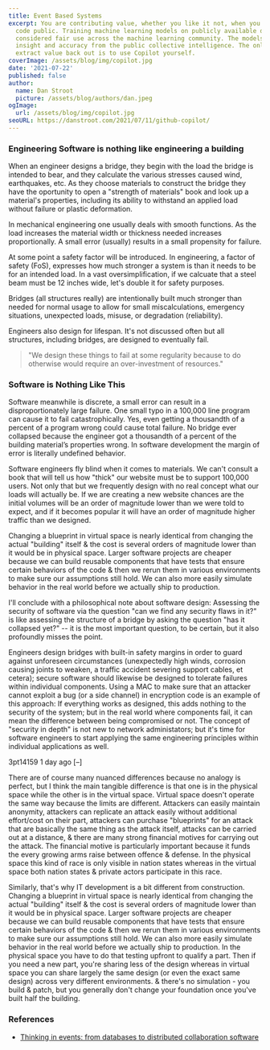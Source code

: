 ```yaml
---
title: Event Based Systems
excerpt: You are contributing value, whether you like it not, when you make your
  code public. Training machine learning models on publicly available data is
  considered fair use across the machine learning community. The models gain
  insight and accuracy from the public collective intelligence. The only way to
  extract value back out is to use Copilot yourself.
coverImage: /assets/blog/img/copilot.jpg
date: '2021-07-22'
published: false
author:
  name: Dan Stroot
  picture: /assets/blog/authors/dan.jpeg
ogImage:
  url: /assets/blog/img/copilot.jpg
seoURL: https://danstroot.com/2021/07/11/github-copilot/
---
```


### Engineering Software is nothing like engineering a building

When an engineer designs a bridge, they begin with the load the bridge is intended to bear, and they calculate the various stresses caused wind, earthquakes, etc. As they choose materials to construct the bridge they have the oportunity to open a "strength of materials" book and look up a material's properties, including its ability to withstand an applied load without failure or plastic deformation.

In mechanical engineering one usually deals with smooth functions. As the load increases the material width or thickness needed increases proportionally. A small error (usually) results in a small propensity for failure.

At some point a safety factor will be introduced. In engineering, a factor of safety (FoS), expresses how much stronger a system is than it needs to be for an intended load. In a vast oversimplification, if we calcuate that a steel beam must be 12 inches wide, let's double it for safety purposes.

Bridges (all structures really) are intentionally built much stronger than needed for normal usage to allow for small miscalculations, emergency situations, unexpected loads, misuse, or degradation (reliability).

Engineers also design for lifespan. It's not discussed often but all structures, including bridges, are designed to eventually fail.

> "We design these things to fail at some regularity because to do otherwise would require an over-investment of resources."

### Software is Nothing Like This

Software meanwhile is discrete, a small error can result in a disproportionately large failure. One small typo in a 100,000 line program can cause it to fail catastrophically. Yes, even getting a thousandth of a percent of a program wrong could cause total failure. No bridge ever collapsed because the engineer got a thousandth of a percent of the building material’s properties wrong. In software development the margin of error is literally undefined behavior.

Software engineers fly blind when it comes to materials. We can't consult a book that will tell us how "thick" our website must be to support 100,000 users. Not only that but we frequently design with no real concept what our loads will actually be. If we are creating a new website chances are the initial volumes will be an order of magnitude lower than we were told to expect, and if it becomes popular it will have an order of magnitude higher traffic than we designed.

Changing a blueprint in virtual space is nearly identical from changing the actual "building" itself & the cost is several orders of magnitude lower than it would be in physical space. Larger software projects are cheaper because we can build reusable components that have tests that ensure certain behaviors of the code & then we rerun them in various environments to make sure our assumptions still hold. We can also more easily simulate behavior in the real world before we actually ship to production.

I'll conclude with a philosophical note about software design: Assessing the security of software via the question "can we find any security flaws in it?" is like assessing the structure of a bridge by asking the question "has it collapsed yet?" -- it is the most important question, to be certain, but it also profoundly misses the point.

Engineers design bridges with built-in safety margins in order to guard against unforeseen circumstances (unexpectedly high winds, corrosion causing joints to weaken, a traffic accident severing support cables, et cetera); secure software should likewise be designed to tolerate failures within individual components. Using a MAC to make sure that an attacker cannot exploit a bug (or a side channel) in encryption code is an example of this approach: If everything works as designed, this adds nothing to the security of the system; but in the real world where components fail, it can mean the difference between being compromised or not. The concept of "security in depth" is not new to network administators; but it's time for software engineers to start applying the same engineering principles within individual applications as well.

3pt14159 1 day ago [–]

There are of course many nuanced differences because no analogy is perfect, but I think the main tangible difference is that one is in the physical space while the other is in the virtual space. Virtual space doesn't operate the same way because the limits are different. Attackers can easily maintain anonymity, attackers can replicate an attack easily without additional effort/cost on their part, attackers can purchase "blueprints" for an attack that are basically the same thing as the attack itself, attacks can be carried out at a distance, & there are many strong financial motives for carrying out the attack. The financial motive is particularly important because it funds the every growing arms raise between offence & defense. In the physical space this kind of race is only visible in nation states whereas in the virtual space both nation states & private actors participate in this race.

Similarly, that's why IT development is a bit different from construction. Changing a blueprint in virtual space is nearly identical from changing the actual "building" itself & the cost is several orders of magnitude lower than it would be in physical space. Larger software projects are cheaper because we can build reusable components that have tests that ensure certain behaviors of the code & then we rerun them in various environments to make sure our assumptions still hold. We can also more easily simulate behavior in the real world before we actually ship to production. In the physical space you have to do that testing upfront to qualify a part. Then if you need a new part, you're sharing less of the design whereas in virtual space you can share largely the same design (or even the exact same design) across very different environments. & there's no simulation - you build & patch, but you generally don't change your foundation once you've built half the building.

### References

- [Thinking in events: from databases to distributed collaboration software](https://www.daemonology.net/blog/2009-06-24-encrypt-then-mac.html)
  [](https://en.wikipedia.org/wiki/Strength_of_materials)
